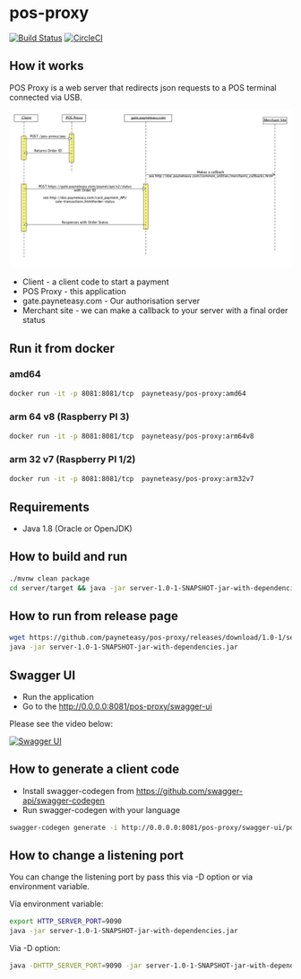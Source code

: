 # pos-proxy

[![Build Status](https://travis-ci.org/payneteasy/pos-proxy.svg?branch=master)](https://travis-ci.org/payneteasy/pos-proxy)
[![CircleCI](https://circleci.com/gh/payneteasy/pos-proxy.svg?style=svg)](https://circleci.com/gh/payneteasy/pos-proxy)

## How it works

POS Proxy is a web server that redirects json requests to a POS terminal connected via USB.

![Sequence diagram](https://raw.githubusercontent.com/payneteasy/pos-proxy/master/doc/diagram.png)

* Client - a client code to start a payment
* POS Proxy - this application
* gate.payneteasy.com - Our authorisation server
* Merchant site - we can make a callback to your server with a final order status

## Run it from docker

### amd64

```bash
docker run -it -p 8081:8081/tcp  payneteasy/pos-proxy:amd64
```

### arm 64 v8 (Raspberry PI 3)

```bash
docker run -it -p 8081:8081/tcp  payneteasy/pos-proxy:arm64v8
```

### arm 32 v7 (Raspberry PI 1/2)

```bash
docker run -it -p 8081:8081/tcp  payneteasy/pos-proxy:arm32v7
```

## Requirements

* Java 1.8 (Oracle or OpenJDK)

## How to build and run

```bash
./mvnw clean package
cd server/target && java -jar server-1.0-1-SNAPSHOT-jar-with-dependencies.jar
```

## How to run from release page

```bash
wget https://github.com/payneteasy/pos-proxy/releases/download/1.0-1/server-1.0-1-SNAPSHOT-jar-with-dependencies.jar
java -jar server-1.0-1-SNAPSHOT-jar-with-dependencies.jar
```

## Swagger UI

* Run the application
* Go to the http://0.0.0.0:8081/pos-proxy/swagger-ui

Please see the video below:

[![Swagger UI](https://img.youtube.com/vi/_A6wEbFHIOI/0.jpg)](https://youtu.be/_A6wEbFHIOI)

## How to generate a client code

* Install swagger-codegen from https://github.com/swagger-api/swagger-codegen
* Run swagger-codegen with your language

```bash
swagger-codegen generate -i http://0.0.0.0:8081/pos-proxy/swagger-ui/pos-proxy.json -l java
```

## How to change a listening port

You can change the listening port by pass this via -D option or via environment variable.

Via environment variable:
```bash
export HTTP_SERVER_PORT=9090
java -jar server-1.0-1-SNAPSHOT-jar-with-dependencies.jar
```

Via -D option:
```bash
java -DHTTP_SERVER_PORT=9090 -jar server-1.0-1-SNAPSHOT-jar-with-dependencies.jar
```
